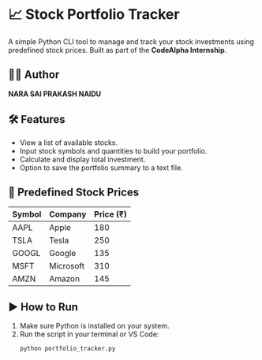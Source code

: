# 📈 Stock Portfolio Tracker

A simple Python CLI tool to manage and track your stock investments using predefined stock prices. Built as part of the **CodeAlpha Internship**.

## 👨‍💻 Author
**NARA SAI PRAKASH NAIDU**

## 🛠 Features
- View a list of available stocks.
- Input stock symbols and quantities to build your portfolio.
- Calculate and display total investment.
- Option to save the portfolio summary to a text file.

## 💼 Predefined Stock Prices
| Symbol | Company | Price (₹) |
|--------|---------|-----------|
| AAPL   | Apple   | 180       |
| TSLA   | Tesla   | 250       |
| GOOGL  | Google  | 135       |
| MSFT   | Microsoft | 310     |
| AMZN   | Amazon  | 145       |

## ▶️ How to Run
1. Make sure Python is installed on your system.
2. Run the script in your terminal or VS Code:
   ```bash
   python portfolio_tracker.py
